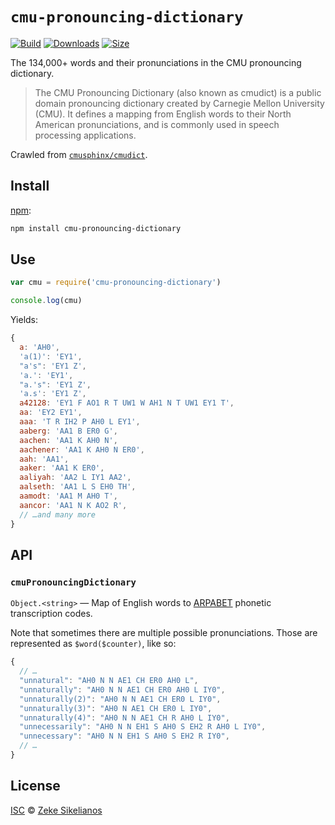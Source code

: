 # `cmu-pronouncing-dictionary`

[![Build][build-badge]][build]
[![Downloads][downloads-badge]][downloads]
[![Size][size-badge]][size]

The 134,000+ words and their pronunciations in the CMU pronouncing dictionary.

> The CMU Pronouncing Dictionary (also known as cmudict) is a public domain
> pronouncing dictionary created by Carnegie Mellon University (CMU).
> It defines a mapping from English words to their North American
> pronunciations, and is commonly used in speech processing applications.

Crawled from [`cmusphinx/cmudict`][cmudict].

## Install

[npm][]:

```sh
npm install cmu-pronouncing-dictionary
```

## Use

```js
var cmu = require('cmu-pronouncing-dictionary')

console.log(cmu)
```

Yields:

```js
{
  a: 'AH0',
  'a(1)': 'EY1',
  "a's": 'EY1 Z',
  'a.': 'EY1',
  "a.'s": 'EY1 Z',
  'a.s': 'EY1 Z',
  a42128: 'EY1 F AO1 R T UW1 W AH1 N T UW1 EY1 T',
  aa: 'EY2 EY1',
  aaa: 'T R IH2 P AH0 L EY1',
  aaberg: 'AA1 B ER0 G',
  aachen: 'AA1 K AH0 N',
  aachener: 'AA1 K AH0 N ER0',
  aah: 'AA1',
  aaker: 'AA1 K ER0',
  aaliyah: 'AA2 L IY1 AA2',
  aalseth: 'AA1 L S EH0 TH',
  aamodt: 'AA1 M AH0 T',
  aancor: 'AA1 N K AO2 R',
  // …and many more
}
```

## API

### `cmuPronouncingDictionary`

`Object.<string>` — Map of English words to [ARPABET][] phonetic transcription
codes.

Note that sometimes there are multiple possible pronunciations.
Those are represented as `$word($counter)`, like so:

```js
{
  // …
  "unnatural": "AH0 N N AE1 CH ER0 AH0 L",
  "unnaturally": "AH0 N N AE1 CH ER0 AH0 L IY0",
  "unnaturally(2)": "AH0 N N AE1 CH ER0 L IY0",
  "unnaturally(3)": "AH0 N AE1 CH ER0 L IY0",
  "unnaturally(4)": "AH0 N N AE1 CH R AH0 L IY0",
  "unnecessarily": "AH0 N N EH1 S AH0 S EH2 R AH0 L IY0",
  "unnecessary": "AH0 N N EH1 S AH0 S EH2 R IY0",
  // …
}
```

## License

[ISC][license] © [Zeke Sikelianos][author]

<!-- Definition -->

[build-badge]: https://img.shields.io/travis/words/cmu-pronouncing-dictionary.svg

[build]: https://travis-ci.org/words/cmu-pronouncing-dictionary

[downloads-badge]: https://img.shields.io/npm/dm/cmu-pronouncing-dictionary.svg

[downloads]: https://www.npmjs.com/package/cmu-pronouncing-dictionary

[size-badge]: https://img.shields.io/bundlephobia/minzip/cmu-pronouncing-dictionary.svg

[size]: https://bundlephobia.com/result?p=cmu-pronouncing-dictionary

[npm]: https://docs.npmjs.com/cli/install

[license]: license

[author]: http://zeke.sikelianos.com

[cmudict]: https://github.com/cmusphinx/cmudict

[arpabet]: https://en.wikipedia.org/wiki/ARPABET
